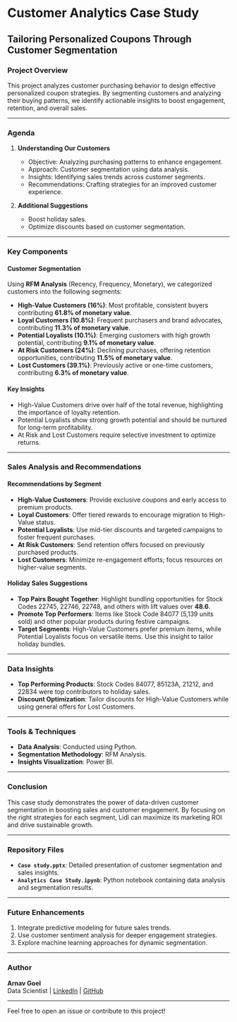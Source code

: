 # Customer Analytics Case Study

## Tailoring Personalized Coupons Through Customer Segmentation

### Project Overview
This project analyzes customer purchasing behavior to design effective personalized coupon strategies. By segmenting customers and analyzing their buying patterns, we identify actionable insights to boost engagement, retention, and overall sales.

---

### Agenda
1. **Understanding Our Customers**
   - Objective: Analyzing purchasing patterns to enhance engagement.
   - Approach: Customer segmentation using data analysis.
   - Insights: Identifying sales trends across customer segments.
   - Recommendations: Crafting strategies for an improved customer experience.

2. **Additional Suggestions**
   - Boost holiday sales.
   - Optimize discounts based on customer segmentation.

---

### Key Components

#### Customer Segmentation
Using **RFM Analysis** (Recency, Frequency, Monetary), we categorized customers into the following segments:

- **High-Value Customers (16%)**: Most profitable, consistent buyers contributing **61.8% of monetary value**.
- **Loyal Customers (10.8%)**: Frequent purchasers and brand advocates, contributing **11.3% of monetary value**.
- **Potential Loyalists (10.1%)**: Emerging customers with high growth potential, contributing **9.1% of monetary value**.
- **At Risk Customers (24%)**: Declining purchases, offering retention opportunities, contributing **11.5% of monetary value**.
- **Lost Customers (39.1%)**: Previously active or one-time customers, contributing **6.3% of monetary value**.

#### Key Insights
- High-Value Customers drive over half of the total revenue, highlighting the importance of loyalty retention.
- Potential Loyalists show strong growth potential and should be nurtured for long-term profitability.
- At Risk and Lost Customers require selective investment to optimize returns.

---

### Sales Analysis and Recommendations

#### Recommendations by Segment
- **High-Value Customers**: Provide exclusive coupons and early access to premium products.
- **Loyal Customers**: Offer tiered rewards to encourage migration to High-Value status.
- **Potential Loyalists**: Use mid-tier discounts and targeted campaigns to foster frequent purchases.
- **At Risk Customers**: Send retention offers focused on previously purchased products.
- **Lost Customers**: Minimize re-engagement efforts; focus resources on higher-value segments.

#### Holiday Sales Suggestions
- **Top Pairs Bought Together**: Highlight bundling opportunities for Stock Codes 22745, 22746, 22748, and others with lift values over **48.6**.
- **Promote Top Performers**: Items like Stock Code 84077 (5,139 units sold) and other popular products during festive campaigns.
- **Target Segments**: High-Value Customers prefer premium items, while Potential Loyalists focus on versatile items. Use this insight to tailor holiday bundles.

---

### Data Insights

- **Top Performing Products**: Stock Codes 84077, 85123A, 21212, and 22834 were top contributors to holiday sales.
- **Discount Optimization**: Tailor discounts for High-Value Customers while using general offers for Lost Customers.

---

### Tools & Techniques
- **Data Analysis**: Conducted using Python.
- **Segmentation Methodology**: RFM Analysis.
- **Insights Visualization**: Power BI.

---

### Conclusion
This case study demonstrates the power of data-driven customer segmentation in boosting sales and customer engagement. By focusing on the right strategies for each segment, Lidl can maximize its marketing ROI and drive sustainable growth.

---

### Repository Files
- **`Case study.pptx`**: Detailed presentation of customer segmentation and sales insights.
- **`Analytics Case Study.ipynb`**: Python notebook containing data analysis and segmentation results.

---

### Future Enhancements
1. Integrate predictive modeling for future sales trends.
2. Use customer sentiment analysis for deeper engagement strategies.
3. Explore machine learning approaches for dynamic segmentation.

---

### Author
**Arnav Goel**  
Data Scientist | [LinkedIn](https://www.linkedin.com/in/arnavgoel123/) | [GitHub](https://github.com/DataScientistArnav)

---

Feel free to open an issue or contribute to this project!
